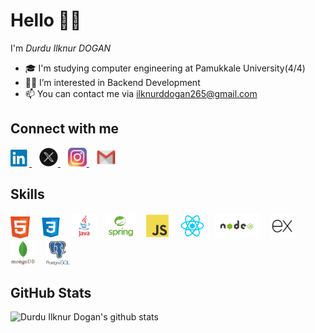 # Hello 👋🏼
I'm *Durdu Ilknur DOGAN*

* 🎓 I'm studying computer engineering at Pamukkale University(4/4)
* 👩‍💻 I’m interested in Backend Development
* 📫 You can contact me via [ilknurddogan265@gmail.com](mailto:ilknurddogan265@gmail.com)

## Connect with me
<p align="left">
  <a href="https://www.linkedin.com/in/ilknurdogan/" target="_blank" rel="noreferrer" title="Linkedin">
    <img width="30" src="images/linkedin.png"> 
  </a>
  <img width="8" />
  <a href="https://x.com/ddilknurdgn/" target="_blank" rel="noreferrer" title="X">
    <img width="30" src="images/x.png"> 
  </a>
  <img width="8" />
  <a href="https://www.instagram.com/ilknur.ddogan_/" target="_blank" rel="noreferrer" title="Instagram">
    <img width="30" src="images/instagram.png"> 
  </a>
  <img width="8" />
  <a href="mailto: ilknurddogan265@gmail.com" target="_blank" rel="noreferrer" title="Email">
    <img width="30" src="images/gmail.png"/>
  </a>
</p>


## Skills
<p align="left">
  <img title="HTML5" height="35" src="images/html.png">
  <img width="8" />
  <img title="CSS" height="35" src="images/css.png">
  <img width="8" />
  <img title="Java" height="40" src="images/java.png">
  <img width="8" />
  <img title="Spring" height="40" src="images/spring.png">
  <img width="8" />
  <img title="Javascript" height="40" src="images/js.png">
  <img width="8" />
  <img title="React.js" height="40" src="images/react.png">
  <img width="8" />
  <img title="Node.js" height="40" src="images/node-js.png">
  <img width="8" />
  <img title="Express.js" height="40" src="images/express-js.png">
  <img width="8" />
  <img title="MongoDB" height="40" src="images/mongoDB.png">
  <img width="8" />
  <img title="PostgreSQL" height="40" src="images/postgreSql.png">
</p>

## GitHub Stats
![Durdu Ilknur Dogan's github stats](https://bad-apple-github-readme.vercel.app/api?show_bg=1&username=ilknurdgn&show_icons=true&theme=gotham)

